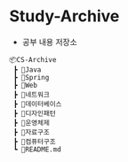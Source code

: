 # Study-Archive
- 공부 내용 저장소

```
📦CS-Archive
 ┣ 📂Java
 ┣ 📂Spring
 ┣ 📂Web
 ┣ 📂네트워크
 ┣ 📂데이터베이스
 ┣ 📂디자인패턴
 ┣ 📂운영체제
 ┣ 📂자료구조
 ┣ 📂컴퓨터구조
 ┗ 📜README.md
```
